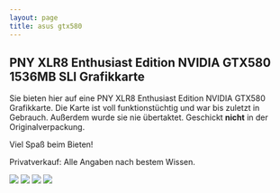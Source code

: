 ```yaml
---
layout: page
title: asus gtx580
---
```


## PNY XLR8 Enthusiast Edition NVIDIA GTX580 1536MB SLI Grafikkarte


Sie bieten hier auf eine PNY XLR8 Enthusiast Edition NVIDIA GTX580 Grafikkarte. 
Die Karte ist voll funktionstüchtig und war bis zuletzt in Gebrauch. Außerdem wurde sie nie übertaktet. Geschickt **nicht** in der Originalverpackung.

Viel Spaß beim Bieten!


Privatverkauf: Alle Angaben nach bestem Wissen. 


![](http://ruvido.github.io/ebay/img/gtx580-1.jpg)
![](http://ruvido.github.io/ebay/img/gtx580-2.jpg)
![](http://ruvido.github.io/ebay/img/gtx580-3.jpg)
![](http://ruvido.github.io/ebay/img/gtx580-4.jpg)